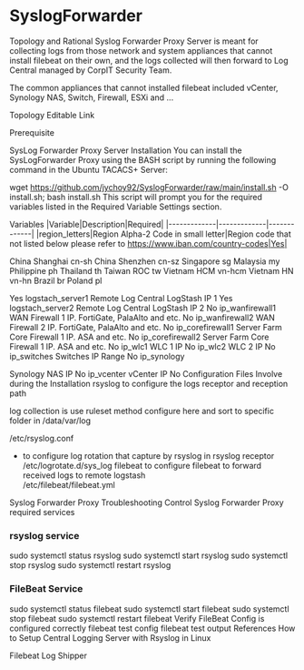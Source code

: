 # SyslogForwarder
Topology and Rational
Syslog Forwarder Proxy Server is meant for collecting logs from those network and system appliances that cannot install filebeat on their own, and the logs collected will then forward to Log Central managed by CorpIT Security Team.

The common appliances that cannot installed filebeat included vCenter, Synology NAS, Switch, Firewall, ESXi and ...



Topology Editable Link

Prerequisite


SysLog Forwarder Proxy Server Installation
You can install the SysLogForwarder Proxy using the BASH script by running the following command in the Ubuntu TACACS+ Server:

wget https://github.com/jychoy92/SyslogForwarder/raw/main/install.sh -O install.sh; bash install.sh
This script will prompt you for the required variables listed in the Required Variable Settings section.

Variables
|Variable|Description|Required|
|-------------|-------------|-------------|
|region_letters|Region Alpha-2 Code in small letter|Region code that not listed below please refer to https://www.iban.com/country-codes|Yes|





China Shanghai	cn-sh
China Shenzhen	cn-sz
Singapore	sg
Malaysia	my
Philippine	ph
Thailand	th
Taiwan ROC	tw
Vietnam HCM	vn-hcm
Vietnam HN	vn-hn
Brazil	br
Poland	pl

Yes
logstach_server1	Remote Log Central LogStash IP 1	Yes
logstach_server2	Remote Log Central LogStash IP 2	No
ip_wanfirewall1	WAN Firewall 1 IP. FortiGate, PalaAlto and etc.	No
ip_wanfirewall2	WAN Firewall 2 IP. FortiGate, PalaAlto and etc.	No
ip_corefirewall1	Server Farm Core Firewall 1 IP. ASA and etc.	No
ip_corefirewall2	Server Farm Core Firewall 1 IP. ASA and etc.	No
ip_wlc1	WLC 1 IP	No
ip_wlc2	WLC 2 IP	No
ip_switches	Switches IP Range	No
ip_synology

Synology NAS IP	No
ip_vcenter	vCenter IP	No
Configuration Files Involve during the Installation
rsyslog	
to configure the logs receptor and reception path

log collection is use ruleset method configure here and sort to specific folder  in /data/var/log

/etc/rsyslog.conf
-	to configure log rotation that capture by rsyslog in rsyslog receptor	/etc/logrotate.d/sys_log
filebeat	to configure filebeat to forward received logs to remote logstash	
/etc/filebeat/filebeat.yml

Syslog Forwarder Proxy Troubleshooting
Control Syslog Forwarder Proxy required services
### rsyslog service
sudo systemctl status rsyslog
sudo systemctl start rsyslog
sudo systemctl stop rsyslog
sudo systemctl restart rsyslog
 
### FileBeat Service
sudo systemctl status filebeat
sudo systemctl start filebeat
sudo systemctl stop filebeat
sudo systemctl restart filebeat
Verify FileBeat Config is configured correctly
filebeat test config
filebeat test output
References
How to Setup Central Logging Server with Rsyslog in Linux

Filebeat Log Shipper

